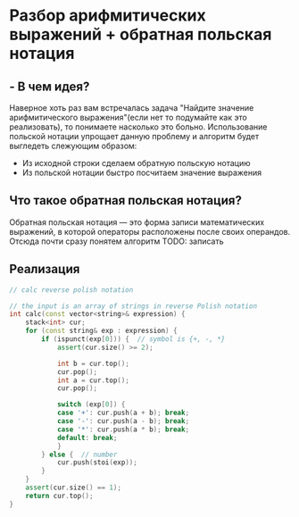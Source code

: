 # Разбор арифмитических выражений + обратная польская нотация

## - В чем идея?
Наверное хоть раз вам встречалась задача "Найдите значение арифмитического выражения"(если нет то подумайте как это реализовать), то понимаете насколько это больно.
Использование польской нотации упрощает данную проблему и алгоритм будет выгледеть слежующим образом:
- Из исходной строки сделаем обратную польскую нотацию
- Из польской нотации быстро посчитаем значение выражения

## Что такое обратная польская нотация?
Обратная польская нотация — это форма записи математических выражений, в которой операторы расположены после своих операндов. Отсюда почти сразу понятем алгоритм TODO: записать

## Реализация
```cpp
// calc reverse polish notation

// the input is an array of strings in reverse Polish notation
int calc(const vector<string>& expression) {
    stack<int> cur;
    for (const string& exp : expression) {
        if (ispunct(exp[0])) {  // symbol is {+, -, *}
            assert(cur.size() >= 2);

            int b = cur.top();
            cur.pop();
            int a = cur.top();
            cur.pop();

            switch (exp[0]) {
            case '+': cur.push(a + b); break;
            case '-': cur.push(a - b); break;
            case '*': cur.push(a * b); break;
            default: break;
            }
        } else {  // number
            cur.push(stoi(exp));
        }
    }
    assert(cur.size() == 1);
    return cur.top();
}
```